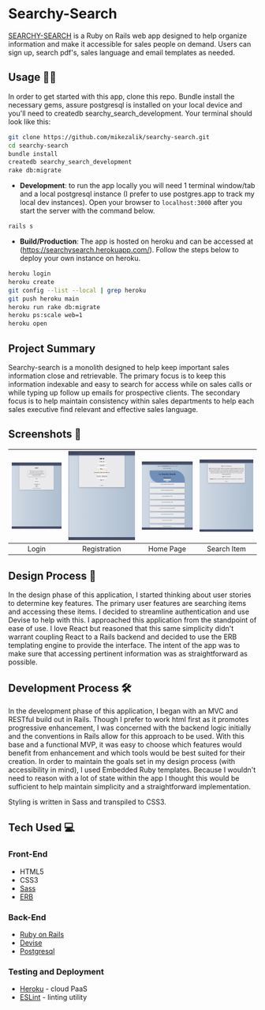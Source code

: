 # Searchy-Search

[SEARCHY-SEARCH](https://searchysearch.herokuapp.com/) is a Ruby on Rails web app designed to help organize information and make it accessible for sales people on demand. Users can sign up, search pdf's, sales language and email templates as needed.

## Usage 👩‍💻

In order to get started with this app, clone this repo. Bundle install the necessary gems, assure postgresql is installed on your local device and you'll need to createdb searchy_search_development. Your terminal should look like this:

```bash
git clone https://github.com/mikezalik/searchy-search.git
cd searchy-search
bundle install
createdb searchy_search_development
rake db:migrate
```

- **Development**: to run the app locally you will need 1 terminal window/tab and a local postgresql instance (I prefer to use postgres.app to track my local dev instances). Open your browser to `localhost:3000` after you start the server with the command below.

```bash
rails s
```

- **Build/Production**: The app is hosted on heroku and can be accessed at (https://searchysearch.herokuapp.com/). Follow the steps below to deploy your own instance on heroku.

```bash
heroku login
heroku create
git config --list --local | grep heroku
git push heroku main
heroku run rake db:migrate
heroku ps:scale web=1
heroku open
```

## Project Summary

Searchy-search is a monolith designed to help keep important sales information close and retrievable. The primary focus is to keep this information indexable and easy to search for access while on sales calls or while typing up follow up emails for prospective clients. The secondary focus is to help maintain consistency within sales departments to help each sales executive find relevant and effective sales language.

## Screenshots 📸

| <img alt="Login Screenshot" src="public/design/login.png" width="350"> | <img alt="Registration Screenshot" src="public/design/registration.png" width="350"> | <img alt="Main Page Screenshot" src="public/design/home.png" width="350"> | <img alt="Search Item Screenshot" src="public/design/searchitem.png" width="350"> |
| :--------------------------------------------------------------------: | :----------------------------------------------------------------------------------: | :-----------------------------------------------------------------------: | :-------------------------------------------------------------------------------: |
|                                 Login                                  |                                     Registration                                     |                                 Home Page                                 |                                    Search Item                                    |

## Design Process 📐

In the design phase of this application, I started thinking about user stories to determine key features. The primary user features are searching items and accessing these items. I decided to streamline authentication and use Devise to help with this. I approached this application from the standpoint of ease of use. I love React but reasoned that this same simplicity didn't warrant coupling React to a Rails backend and decided to use the ERB templating engine to provide the interface. The intent of the app was to make sure that accessing pertinent information was as straightforward as possible.

## Development Process 🛠

In the development phase of this application, I began with an MVC and RESTful build out in Rails. Though I prefer to work html first as it promotes progressive enhancement, I was concerned with the backend logic initially and the conventions in Rails allow for this approach to be used. With this base and a functional MVP, it was easy to choose which features would benefit from enhancement and which tools would be best suited for their creation. In order to maintain the goals set in my design process (with accessibility in mind), I used Embedded Ruby templates. Because I wouldn't need to reason with a lot of state within the app I thought this would be sufficient to help maintain simplicity and a straightforward implementation.

Styling is written in Sass and transpiled to CSS3.

## Tech Used 💻

### Front-End

- HTML5
- CSS3
- [Sass](http://sass-lang.com/)
- [ERB](https://ruby-doc.org/stdlib-2.7.2/libdoc/erb/rdoc/ERB.html)

### Back-End

- [Ruby on Rails](https://rubyonrails.org/)
- [Devise](https://github.com/heartcombo/devise)
- [Postgresql](https://www.postgresql.org/)

### Testing and Deployment

- [Heroku](https://www.heroku.com/) - cloud PaaS
- [ESLint](http://eslint.org/) - linting utility
